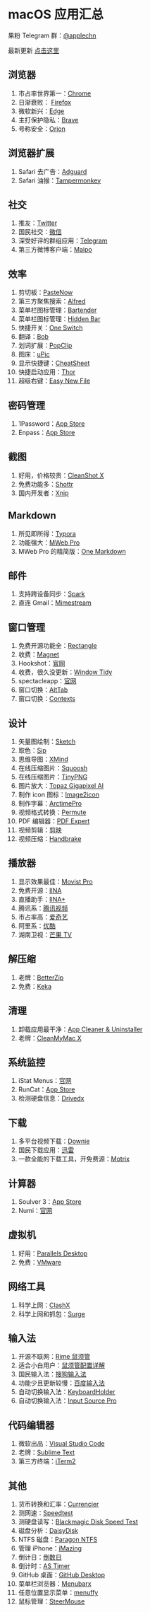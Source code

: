 # macOS 应用汇总

果粉 Telegram 群：[@applechn](https://t.me/applechn)

最新更新 [点击这里](https://ssnhd.com/2022/08/27/mac-app/)

## 浏览器
1. 市占率世界第一：[Chrome](https://www.google.com/intl/zh-CN/chrome/)
2. 日渐衰败： [Firefox](https://www.mozilla.org/zh-CN/firefox/new/) 
3. 微软新兴：[Edge](https://www.microsoftedgeinsider.com/zh-cn/download/) 
4. 主打保护隐私：[Brave](https://brave.com/zh/)
5. 号称安全：[Orion](https://browser.kagi.com/)

## 浏览器扩展
1. Safari 去广告：[Adguard](https://apps.apple.com/cn/app/adguard-for-safari/id1440147259?mt=12)
2. Safari 油猴：[Tampermonkey](https://apps.apple.com/cn/app/tampermonkey/id1482490089?mt=12)

## 社交
1. 推友：[Twitter](https://apps.apple.com/cn/app/twitter/id1482454543?mt=12) 
2. 国民社交：[微信](https://apps.apple.com/cn/app/微信/id836500024?mt=12) 
3. 深受好评的群组应用：[Telegram](https://apps.apple.com/cn/app/telegram/id747648890?mt=12)
4. 第三方微博客户端：[Maipo](https://apps.apple.com/cn/app/maipo-for-微博/id789066512?mt=12)

## 效率
1. 剪切板：[PasteNow](https://apps.apple.com/cn/app/pastenow-剪贴板工具/id1552536109?mt=12)
2. 第三方聚焦搜索：[Alfred](https://www.alfredapp.com/)
3. 菜单栏图标管理：[Bartender ](https://www.macbartender.com/Bartender4/)
4. 菜单栏图标管理：[Hidden Bar](https://apps.apple.com/cn/app/hidden-bar/id1452453066?mt=12)
5. 快捷开关：[One Switch](https://fireball.studio/oneswitch/)
6. 翻译：[Bob](https://apps.apple.com/cn/app/bob-翻译和-ocr-工具/id1630034110?mt=12)
7. 划词扩展：[PopClip](https://apps.apple.com/cn/app/popclip/id445189367?mt=12)
8. 图床：[uPic](https://apps.apple.com/cn/app/upic-强大的图床工具/id1549159979?mt=12)
9. 显示快捷键：[CheatSheet](https://www.mediaatelier.com/CheatSheet/)
10. 快捷启动应用：[Thor](https://apps.apple.com/cn/app/thor/id1120999687?mt=12)
11. 超级右键：[Easy New File](https://apps.apple.com/cn/app/easy-new-file/id1162194131?mt=12)

## 密码管理
1. 1Password：[App Store](https://apps.apple.com/cn/app/1password-7-password-manager/id1333542190?mt=12) 
2. Enpass：[App Store](https://apps.apple.com/cn/app/enpass-password-manager/id732710998?mt=12)

## 截图
1. 好用，价格较贵：[CleanShot X](https://cleanshot.com/)
2. 免费功能多：[Shottr](https://shottr.cc/)
3. 国内开发者：[Xnip](https://apps.apple.com/cn/app/xnip-截图-标注/id1221250572?mt=12)

## Markdown
1. 所见即所得：[Typora](https://www.typora.io/)
2. 功能强大：[MWeb Pro](https://apps.apple.com/cn/app/mweb-pro/id1403919533?mt=12)
3. MWeb Pro 的精简版：[One Markdown](https://apps.apple.com/cn/app/one-markdown/id1507139439) 

## 邮件
1. 支持跨设备同步：[Spark](https://apps.apple.com/cn/app/spark-readdle-出品的邮箱应用/id1176895641?mt=12)
2. 直连 Gmail：[Mimestream](https://mimestream.com)

## 窗口管理
1. 免费开源功能全：[Rectangle](https://github.com/rxhanson/Rectangle/releases)
2. 收费：[Magnet](https://apps.apple.com/cn/app/magnet/id441258766?mt=12)
3. Hookshot：[官网](https://hookshot.app/)
4. 收费，很久没更新：[Window Tidy](https://apps.apple.com/cn/app/window-tidy/id456609775?mt=12)
5. spectacleapp：[官网](https://www.spectacleapp.com/)
6. 窗口切换：[AltTab](https://github.com/lwouis/alt-tab-macos)
7. 窗口切换：[Contexts](https://contexts.co/)

## 设计
1. 矢量图绘制：[Sketch](https://www.sketch.com/)
2. 取色：[Sip](https://sipapp.io/)
3. 思维导图：[XMind](https://www.xmind.cn/)
4. 在线压缩图片：[Squoosh](https://squoosh.app/)
5. 在线压缩图片：[TinyPNG](https://tinypng.com/)
6. 图片放大：[Topaz Gigapixel AI](https://topazlabs.com/gigapixel-ai/)
7. 制作 icon 图标：[Image2icon](https://apps.apple.com/cn/app/image2icon-制作自己的图标/id992115977?mt=12)
8. 制作字幕：[ArctimePro](http://arctime.cn/download.html)
9. 视频格式转换：[Permute](https://software.charliemonroe.net/permute/)
10. PDF 编辑器：[PDF Expert ](https://pdfexpert.com/)
11. 视频剪辑：[剪映](https://apps.apple.com/cn/app/剪映专业版/id1529999940?mt=12)
12. 视频压缩：[Handbrake ](https://handbrake.fr/)

## 播放器
1. 显示效果最佳：[Movist Pro](https://movistprime.com/)
2. 免费开源：[IINA](https://iina.io/)
3. 直播助手：[IINA+](https://github.com/xjbeta/iina-plus)
4. 腾讯系：[腾讯视频](https://apps.apple.com/cn/app/腾讯视频-不负好时光/id1231336508?mt=12)
5. 市占率高：[爱奇艺](https://apps.apple.com/cn/app/爱奇艺-二十不惑2全网首播/id1012296988?mt=12)
6. 阿里系：[优酷](https://apps.apple.com/cn/app/优酷/id1014945607?mt=12)
7. 湖南卫视：[芒果 TV](https://apps.apple.com/cn/app/芒果tv-中餐厅6热播中/id1462725166?mt=12)

## 解压缩
1. 老牌：[BetterZip](https://www.macitbetter.com/)
2. 免费：[Keka](https://www.keka.io/en/)

## 清理
1. 卸载应用最干净：[App Cleaner & Uninstaller](https://nektony.com/mac-app-cleaner)
2. 老牌：[CleanMyMac X](https://macpaw.com/cleanmymac)

## 系统监控
1. iStat Menus：[官网](https://bjango.com/mac/istatmenus/)
2. RunCat：[App Store](https://apps.apple.com/cn/app/runcat/id1429033973?mt=12)
3. 检测硬盘信息：[Drivedx](https://binaryfruit.com/drivedx)

## 下载
1. 多平台视频下载：[Downie](https://software.charliemonroe.net/downie/)
2. 国民下载应用：[迅雷](https://www.xunlei.com/)
3. 一款全能的下载工具，开免费源：[Motrix](https://motrix.app/zh-CN/)

## 计算器
1. Soulver 3：[App Store](https://apps.apple.com/cn/app/soulver-3/id1508732804?mt=12)
2. Numi：[官网](https://numi.app/)

## 虚拟机
1. 好用：[Parallels Desktop](https://www.parallels.com/)
2. 免费：[VMware](https://www.vmware.com/cn/products/fusion.html)

## 网络工具
1. 科学上网：[ClashX](https://github.com/yichengchen/clashX)
2. 科学上网和抓包：[Surge](https://nssurge.com/)

## 输入法
1. 开源不联网：[Rime 鼠须管](https://rime.im/)
2. 适合小白用户：[鼠须管配置详解](https://github.com/ssnhd/rime)
3. 国民输入法：[搜狗输入法](https://pinyin.sogou.com/mac/)
4. 功能少且更新较慢：[百度输入法](https://srf.baidu.com/input/mac.html)
5. 自动切换输入法：[KeyboardHolder](https://github.com/leaves615/KeyboardHolder)
6. 自动切换输入法：[Input Source Pro](https://inputsource.pro/zh-CN)

## 代码编辑器
1. 微软出品：[Visual Studio Code](https://code.visualstudio.com/)
2. 老牌：[Sublime Text](http://www.sublimetext.com/)
3. 第三方终端：[iTerm2](https://iterm2.com)

## 其他
1. 货币转换和汇率：[Currencier ](https://apps.apple.com/cn/app/currencier-货币转换器和汇率/id1150106962?mt=12)
2. 测网速：[Speedtest](https://apps.apple.com/cn/app/speedtest-by-ookla/id1153157709?mt=12)
3. 测硬盘读写：[Blackmagic Disk Speed Test](https://apps.apple.com/cn/app/blackmagic-disk-speed-test/id425264550?mt=12)
4. 磁盘分析：[DaisyDisk](https://daisydiskapp.com/)
5. NTFS 磁盘：[Paragon NTFS](https://www.paragon-software.com/home/ntfs-mac/)
6. 管理 iPhone：[iMazing ](https://imazing.com/zh)
7. 倒计日：[倒数日](https://apps.apple.com/cn/app/倒数日-days-matter-for-desktop/id494500492?mt=12)
8. 倒计时：[AS Timer](https://apps.apple.com/cn/app/as-timer/id512464723?mt=12)
9. GitHub 桌面：[GitHub Desktop](https://desktop.github.com/)
10. 菜单栏浏览器：[Menubarx](https://apps.apple.com/cn/app/menubarx/id1575588022?mt=12)
11. 任意位置显示菜单：[menuffy](https://zaru.github.io/menuffy/index_en.html)
12. 鼠标管理：[SteerMouse](https://plentycom.jp/en/steermouse/)